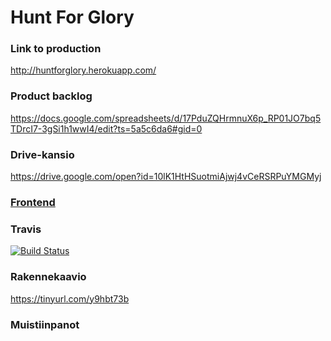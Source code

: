 # Hunt For Glory

### Link to production
http://huntforglory.herokuapp.com/

### Product backlog
https://docs.google.com/spreadsheets/d/17PduZQHrmnuX6p_RP01JO7bq5TDrcI7-3gSi1h1wwI4/edit?ts=5a5c6da6#gid=0

### Drive-kansio
https://drive.google.com/open?id=10lK1HtHSuotmiAjwj4vCeRSRPuYMGMyj

### [Frontend](https://github.com/OhtuHunt/HuntForGloryFrontend)
### Travis
[![Build Status](https://travis-ci.org/OhtuHunt/HuntForGlory.svg?branch=master)](https://travis-ci.org/OhtuHunt/HuntForGlory)


### Rakennekaavio
https://tinyurl.com/y9hbt73b

### Muistiinpanot

